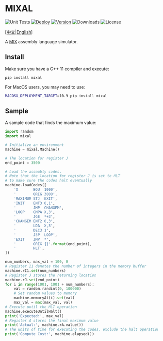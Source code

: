 MIXAL
=====

![Unit Tests](https://github.com/CyberZHG/MIXAL/workflows/Unit%20Tests/badge.svg)
[![Deploy](https://github.com/CyberZHG/MIXAL/workflows/Deploy/badge.svg)](https://cyberzhg.github.io/MIXAL/)
[![Version](https://img.shields.io/pypi/v/mixal.svg)](https://pypi.org/project/mixal/)
![Downloads](https://img.shields.io/pypi/dm/mixal.svg)
![License](https://img.shields.io/pypi/l/keras-bert.svg)

\[[中文](https://github.com/CyberZHG/MIXAL/blob/master/README.zh-CN.md)|[English](https://github.com/CyberZHG/MIXAL/blob/master/README.md)\]

A [MIX](https://en.wikipedia.org/wiki/MIX) assembly language simulator.

## Install

Make sure you have a C++ 11 compiler and execute:

```bash
pip install mixal
```

For MacOS users, you may need to use:

```bash
MACOSX_DEPLOYMENT_TARGET=10.9 pip install mixal
```

## Sample

A sample code that finds the maximum value:

```python
import random
import mixal

# Initialize an environment
machine = mixal.Machine()

# The location for register J
end_point = 3500

# Load the assembly codes.
# Note that the location for register J is set to HLT
# to make sure the codes halt eventually
machine.loadCodes([
    'X       EQU  1000',
    '        ORIG 3000',
    'MAXIMUM STJ  EXIT',
    'INIT    ENT3 0,1',
    '        JMP  CHANGEM',
    'LOOP    CMPA X,3',
    '        JGE  *+3',
    'CHANGEM ENT2 0,3',
    '        LDA  X,3',
    '        DEC3 1',
    '        J3P  LOOP',
    'EXIT    JMP  *',
    '        ORIG {}'.format(end_point),
    '        HLT',
])

num_numbers, max_val = 100, 0
# Register I1 denotes the number of integers in the memory buffer
machine.rI1.set(num_numbers)
# Register J stores the returning location
machine.rJ.set(end_point)
for i in range(1001, 1001 + num_numbers):
    val = random.randint(0, 100000)
    # Set random values to memory
    machine.memoryAt(i).set(val)
    max_val = max(max_val, val)
# Execute until the HLT operation
machine.executeUntilHalt()
print('Expected:', max_val)
# Register A stores the final maximum value
print('Actual:', machine.rA.value())
# The units of time for executing the codes, exclude the halt operation.
print('Compute Cost:', machine.elapsed())
```
